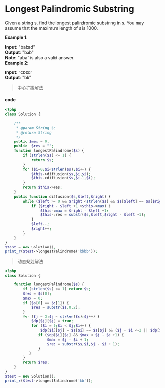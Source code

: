 # Longest Palindromic Substring
Given a string s, find the longest palindromic substring in s. You may assume that the maximum length of s is 1000.

**Example 1**:

**Input**: "babad"  
**Output**: "bab"  
**Note**: "aba" is also a valid answer.  
**Example 2**:

**Input**: "cbbd"  
**Output**: "bb"
> 中心扩撒解法

#### code
```php
<?php
class Solution {

    /**
     * @param String $s
     * @return String
     */
    public $max = 0;
    public  $res = "";
    function longestPalindrome($s) {
        if (strlen($s) <= 1) {
            return $s;
        }
        for ($i=0;$i<strlen($s);$i++) {
            $this->diffusion($s,$i,$i);
            $this->diffusion($s,$i-1,$i);
        }
        return $this->res;
    }
    public function diffusion($s,$left,$right) {
        while ($left >= 0 && $right <strlen($s) && $s[$left] == $s[$right]) {
            if ($right - $left +1 >$this->max) {
                $this->max = $right - $left +1;
                $this->res = substr($s,$left,$right - $left +1);
            }
            $left--;
            $right++;
        }
    }
}
$test = new Solution();
print_r($test->longestPalindrome('bbbb'));

```


> 动态规划解法

```php
<?php
class Solution {

    function longestPalindrome($s) {
        if (strlen($s) <= 1) return $s;
        $res = $s[0];
        $max = 0;
        if ($s[0] == $s[1]) {
            $res = substr($s,0,2);
        }
        for ($j = 2;$j < strlen($s);$j++) {
            $dp[$j][$j] = true;
            for ($i = 0;$i < $j;$i++) {
                $dp[$i][$j] = $s[$i] == $s[$j] && ($j - $i <=2 || $dp[$i+1][$j-1]);
               if ($dp[$i][$j] && $max < $j - $i +1) {
                   $max = $j - $i + 1;
                   $res = substr($s,$i,$j - $i + 1);
               }
           }
        }
        return $res;
    }
}
$test = new Solution();
print_r($test->longestPalindrome('bb'));
```









